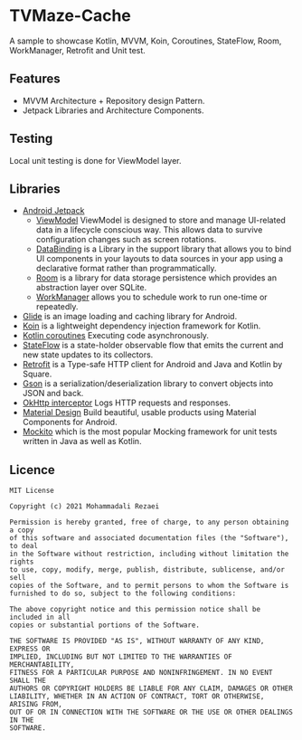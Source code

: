 # TVMaze-Cache
A sample to showcase Kotlin, MVVM, Koin, Coroutines, StateFlow, Room, WorkManager, Retrofit and Unit test.

## Features
* MVVM Architecture + Repository design Pattern.
* Jetpack Libraries and Architecture Components.

## Testing
Local unit testing is done for ViewModel layer.

## Libraries
* [Android Jetpack](https://developer.android.com/jetpack)
   * [ViewModel](https://developer.android.com/topic/libraries/architecture/viewmodel) ViewModel is designed to store and manage UI-related data in a lifecycle conscious way. This allows data to survive configuration changes such as screen rotations.
   * [DataBinding](https://developer.android.com/topic/libraries/data-binding/) is a Library in the support library that allows you to bind UI components in your layouts to data sources in your app using a declarative format rather than programmatically.
   * [Room](https://developer.android.com/topic/libraries/architecture/room) is a library for data storage persistence which provides an abstraction layer over SQLite.
   * [WorkManager](https://developer.android.com/topic/libraries/architecture/workmanager/basics) allows you to schedule work to run one-time or repeatedly.
* [Glide](https://github.com/bumptech/glide) is an image loading and caching library for Android.
* [Koin](https://github.com/InsertKoinIO/koin) is a lightweight dependency injection framework for Kotlin.
* [Kotlin coroutines](https://developer.android.com/kotlin/coroutines) Executing code asynchronously.
* [StateFlow](https://developer.android.com/kotlin/flow/stateflow-and-sharedflow) is a state-holder observable flow that emits the current and new state updates to its collectors.
* [Retrofit](https://square.github.io/retrofit/) is a Type-safe HTTP client for Android and Java and Kotlin by Square.
* [Gson](https://github.com/google/gson) is a serialization/deserialization library to convert objects into JSON and back.
* [OkHttp interceptor](https://github.com/square/okhttp/tree/master/okhttp-logging-interceptor) Logs HTTP requests and responses.
* [Material Design](https://material.io/develop/android/) Build beautiful, usable products using Material Components for Android.
* [Mockito](https://github.com/mockito/mockito) which is the most popular Mocking framework for unit tests written in Java as well as Kotlin.

## Licence
    MIT License

    Copyright (c) 2021 Mohammadali Rezaei

    Permission is hereby granted, free of charge, to any person obtaining a copy
    of this software and associated documentation files (the "Software"), to deal
    in the Software without restriction, including without limitation the rights
    to use, copy, modify, merge, publish, distribute, sublicense, and/or sell
    copies of the Software, and to permit persons to whom the Software is
    furnished to do so, subject to the following conditions:

    The above copyright notice and this permission notice shall be included in all
    copies or substantial portions of the Software.

    THE SOFTWARE IS PROVIDED "AS IS", WITHOUT WARRANTY OF ANY KIND, EXPRESS OR
    IMPLIED, INCLUDING BUT NOT LIMITED TO THE WARRANTIES OF MERCHANTABILITY,
    FITNESS FOR A PARTICULAR PURPOSE AND NONINFRINGEMENT. IN NO EVENT SHALL THE
    AUTHORS OR COPYRIGHT HOLDERS BE LIABLE FOR ANY CLAIM, DAMAGES OR OTHER
    LIABILITY, WHETHER IN AN ACTION OF CONTRACT, TORT OR OTHERWISE, ARISING FROM,
    OUT OF OR IN CONNECTION WITH THE SOFTWARE OR THE USE OR OTHER DEALINGS IN THE
    SOFTWARE.
